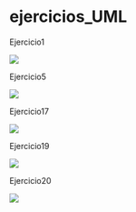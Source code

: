 # ejercicios_UML
Ejercicio1

<img src="https://www.plantuml.com/plantuml/svg/JOx1YiCW48RlFeNa0HRSi1SXa93DRRU7li6WGseOjOnwQ4lVlLOAoSrV-BxvnfI1S_4a345AqYWzEpQ5uaFCaIBBGNOdN3bsujU1nynH3aeynGTWfSzeCeIrCNynh2uNMx5UJC5S2aDzguCC6C86tQumttekO1diKL2lVFtis7Glj2Eez4Bkcl1GENbWHrH3bmtbFzpQTz-Mnz3MEtp4O8kd5m00"/>

Ejercicio5

<img src= "https://www.plantuml.com/plantuml/svg/NOz12i8m44NtEKN83NGljDJYHbruWo49DMMQaKbceSN3U1OlPecb5dV9d_S-CrNAm5a6L1OX9Tq4je8qgeQGME-qEN18Hkq333upJSb6FTLCNxpDxrViYd6as8KihY1rj5TXAE-bwWmCiGVpAsW478FxjnUZVWYky1R3BVbnDH-00o8PrVPUd-1UukttvoFnl6_bevkE_000"/>

Ejercicio17

<img src="https://www.plantuml.com/plantuml/svg/XLBDQXmn3BxhASmU2mdDjP2GJPhIXR04kY-WiPLKnJzJZrqAGn-cnnnBRhtEYrNhdTYmmpQd6KkVfE_Jf-iXOKpPMT0MXq7TS6Sv9D8umZQuBfAwL3lwcG9yv4XQy_JYQsX7Tdf-33xKo7RwwoW6PKYHwosX2OCaVTv7OJtzAIdiIOP6t9Unu0ByWfd0WqMVSAoDBjNy1xVOesQ3fiLQsOxSz3lnadQ3t7CNmmYRBpVR9e1JjfLzvTTdsOB6Lx4eOTWO3WxbHI96SNcrvdVVzd8nZd0xlHX-QZtl3ASG6UrY2fhlcGUUfomsSKzQ2fkUvORPa4_ys9YUTgeHdLrPz3tctHo9q_EGq4d99z9ViKpsGZiqqeS43OdxRD4KZA4VmUP2unWO2UqIqXRGhb2jBbOgd9t9z_pytMe-3oXU7kMg1m07LCdNRBqGzK6jRKVn2TMLUktqNZ0dm0yK4tdIfDRg2kesMetyoA23NOB_B1B3Vx7LX3VH5qsLO3U-h2kYe06koPlix3y0"/>

Ejercicio19

<img src="https://www.plantuml.com/plantuml/svg/ZPBF3X8n4CRlVOh97aqWSZLg88Wd8qJM1vZj3bZJFwJRJOo4X-78cHlNlfWjfML14htjJ3jVl-ytE-qSMjShoRZ4heDl51gzHIxyMU_PP-8_43v0BKZj3Fj47RTYTpsCNVhb3AlzYMl1upNIlO9SFqYn0xkzi6n-aZDxDlVdLcnDaVbgL6EfbBFU6GkbJ4PQWhcbfFWFLqihjgIpfo_z5YrR14EjoRrKiPgKFxgX_zo8dXz2GFLsF7vJmGYgIVouPO5ti2O8zYoX5B_Z4vs9MJxcp7CZYIUappbVcZ-mFFcz4JmluvbOGRf6YH1QfDiyyVAjaDWV0Hj1rY6WX9s_D5BmADcOu17rG7KcKI7t9_q_qc4gmHWogWOJ2L8VQo0TqHGeYUla5TTLS6f94oUOmVidd4RNSVyMPN4u15r-6Q55k7p_Nyh1HkZS7UHUITGEGq9_KMJZd4vVzokBLcoYvj_R53Pd6f19YbSWPZJAXEBMM5RAXvd0ROHDGwnUoJy0"/>

Ejercicio20

<img src="https://www.plantuml.com/plantuml/svg/TP51IiOm48NtSueXIw55jrr81LsuA-85nZX889sK91L5F91ByGYzc0aD8VsXcq0otnlUHyOGoSTrjg0jXO0J--24lk0RoikJi-sDm-8aq8jbv8_8ydf9F6y_Mens9-D7YUpVMRJP_WIRmUJT9-jOSqUo0UzqN6cFdw48K4HGtIZiK5tt_PNALN30UmuyBxpz4ju2j4O5JcTjat3ZpHjdjAhjwmfwD1fm8X-DDWlXW-HKNPLXrzKoZGV0c3pIB_m3"/>